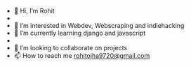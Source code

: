 - 👋 Hi, I’m Rohit
- 
- 👀 I’m interested in Webdev, Webscraping and indiehacking
- 🌱 I’m currently learning django and javascript
- 
- 💞️ I’m looking to collaborate on projects
- 📫 How to reach me rohitojha9720@gmail.com

<!---
siesto1elemento/siesto1elemento is a ✨ special ✨ repository because its `README.md` (this file) appears on your GitHub profile.
You can click the Preview link to take a look at your changes.
--->
